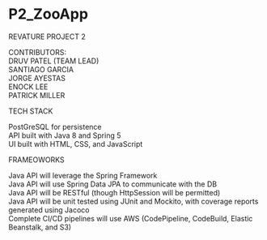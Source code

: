 # P2_ZooApp

REVATURE PROJECT 2 

CONTRIBUTORS:<BR>
DRUV PATEL (TEAM LEAD)<BR>
SANTIAGO GARCIA<BR>
JORGE AYESTAS<BR>
ENOCK LEE<BR>
PATRICK MILLER<BR>

TECH STACK

PostGreSQL for persistence<BR>
API built with Java 8 and Spring 5<BR>
UI built with HTML, CSS, and JavaScript<BR>
  
FRAMEOWORKS<BR>

Java API will leverage the Spring Framework<BR>
Java API will use Spring Data JPA to communicate with the DB<BR>
Java API will be RESTful (though HttpSession will be permitted)<BR>
Java API will be unit tested using JUnit and Mockito, with coverage reports generated using Jacoco<BR>
Complete CI/CD pipelines will use AWS (CodePipeline, CodeBuild, Elastic Beanstalk, and S3)<BR>
